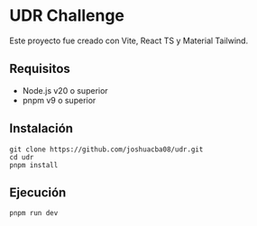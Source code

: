 # UDR Challenge

Este proyecto fue creado con Vite, React TS y Material Tailwind.

## Requisitos

- Node.js v20 o superior
- pnpm v9 o superior

## Instalación

```
git clone https://github.com/joshuacba08/udr.git
cd udr
pnpm install
```

## Ejecución

```
pnpm run dev
```
